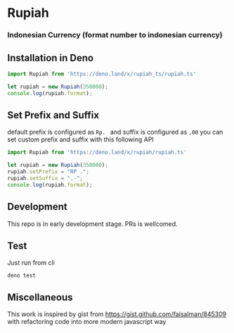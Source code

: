 # Rupiah
### Indonesian Currency (format number to indonesian currency)

## **Installation in Deno**
```ts
import Rupiah from 'https://deno.land/x/rupiah_ts/rupiah.ts'

let rupiah = new Rupiah(350000);
console.log(rupiah.format);
```

## **Set Prefix and Suffix**
default prefix is configured as ```Rp. ``` and suffix is configured as ```,00``` you can set custom prefix and suffix with this following API

```ts
import Rupiah from 'https://deno.land/x/rupiah/rupiah.ts'

let rupiah = new Rupiah(350000);
rupiah.setPrefix = "RP .";
rupiah.setSuffix = ",-";
console.log(rupiah.format);
```

## **Development**
This repo is in early development stage. PRs is wellcomed.

## **Test**
Just run from cli
```
deno test
```
## **Miscellaneous**
This work is inspired by gist from https://gist.github.com/faisalman/845309 with refactoring code into more modern javascript way
